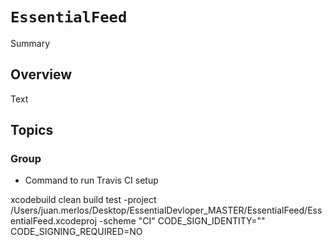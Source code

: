 # ``EssentialFeed``

<!--@START_MENU_TOKEN@-->Summary<!--@END_MENU_TOKEN@-->

## Overview

<!--@START_MENU_TOKEN@-->Text<!--@END_MENU_TOKEN@-->

## Topics

### <!--@START_MENU_TOKEN@-->Group<!--@END_MENU_TOKEN@-->

- Command to run Travis CI setup

xcodebuild clean build test -project /Users/juan.merlos/Desktop/EssentialDevloper_MASTER/EssentialFeed/EssentialFeed.xcodeproj -scheme "CI" CODE_SIGN_IDENTITY="" CODE_SIGNING_REQUIRED=NO

